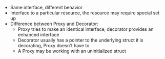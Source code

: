 - Same interface, different behavior
- Interface to a particular resource, the resource may require special set up
- Difference between Proxy and Decorator:
    - Proxy tries to make an identical interface, decorator provides an enhanced interface
    - Decorator usually has a pointer to the underlying struct it is decorating, Proxy doesn't have to
    - A Proxy may be working with an uninitialized struct